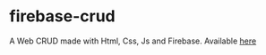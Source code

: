 # firebase-crud
A Web CRUD made with Html, Css, Js and Firebase. Available [here](https://sevlasnog.github.io/firebase-crud/)

